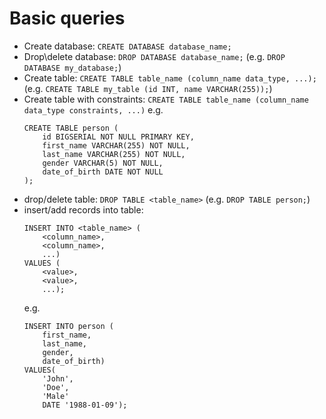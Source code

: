 # Basic queries

- Create database:
  `CREATE DATABASE database_name;`
- Drop\delete database:
  `DROP DATABASE database_name;` (e.g. `DROP DATABASE my_database;`)
- Create table:
    `CREATE TABLE table_name (column_name data_type, ...);` 
    (e.g. `CREATE TABLE my_table (id INT, name VARCHAR(255));`)
- Create table with constraints:
    `CREATE TABLE table_name (column_name data_type constraints, ...)` 
    e.g. 
    ```
    CREATE TABLE person (
        id BIGSERIAL NOT NULL PRIMARY KEY,
        first_name VARCHAR(255) NOT NULL,
        last_name VARCHAR(255) NOT NULL,
        gender VARCHAR(5) NOT NULL,
        date_of_birth DATE NOT NULL
    );  
    ```
- drop/delete table:
    `DROP TABLE <table_name>` (e.g. `DROP TABLE person;`)
- insert/add records into table:
    ```
    INSERT INTO <table_name> (
        <column_name>,
        <column_name>,
        ...) 
    VALUES (
        <value>,
        <value>,
        ...);
    ```
    e.g.
    ```
    INSERT INTO person (
        first_name,
        last_name,
        gender,
        date_of_birth)
    VALUES(
        'John',
        'Doe',
        'Male'
        DATE '1988-01-09');
    ```